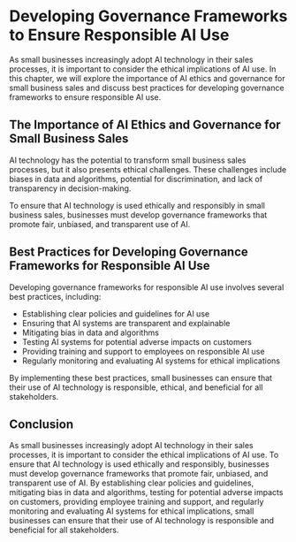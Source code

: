 Developing Governance Frameworks to Ensure Responsible AI Use
===========================================================================================================================

As small businesses increasingly adopt AI technology in their sales processes, it is important to consider the ethical implications of AI use. In this chapter, we will explore the importance of AI ethics and governance for small business sales and discuss best practices for developing governance frameworks to ensure responsible AI use.

The Importance of AI Ethics and Governance for Small Business Sales
-------------------------------------------------------------------

AI technology has the potential to transform small business sales processes, but it also presents ethical challenges. These challenges include biases in data and algorithms, potential for discrimination, and lack of transparency in decision-making.

To ensure that AI technology is used ethically and responsibly in small business sales, businesses must develop governance frameworks that promote fair, unbiased, and transparent use of AI.

Best Practices for Developing Governance Frameworks for Responsible AI Use
--------------------------------------------------------------------------

Developing governance frameworks for responsible AI use involves several best practices, including:

* Establishing clear policies and guidelines for AI use
* Ensuring that AI systems are transparent and explainable
* Mitigating bias in data and algorithms
* Testing AI systems for potential adverse impacts on customers
* Providing training and support to employees on responsible AI use
* Regularly monitoring and evaluating AI systems for ethical implications

By implementing these best practices, small businesses can ensure that their use of AI technology is responsible, ethical, and beneficial for all stakeholders.

Conclusion
----------

As small businesses increasingly adopt AI technology in their sales processes, it is important to consider the ethical implications of AI use. To ensure that AI technology is used ethically and responsibly, businesses must develop governance frameworks that promote fair, unbiased, and transparent use of AI. By establishing clear policies and guidelines, mitigating bias in data and algorithms, testing for potential adverse impacts on customers, providing employee training and support, and regularly monitoring and evaluating AI systems for ethical implications, small businesses can ensure that their use of AI technology is responsible and beneficial for all stakeholders.
